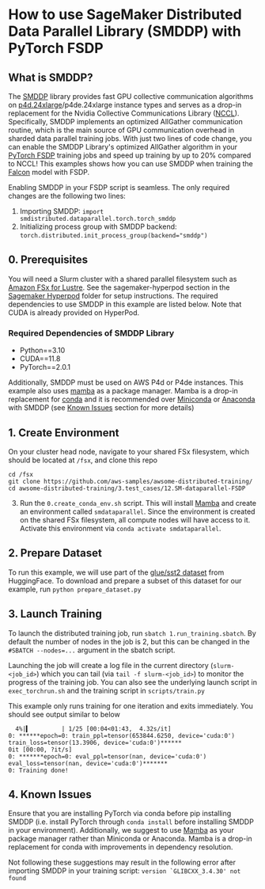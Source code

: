 # How to use SageMaker Distributed Data Parallel Library (SMDDP) with PyTorch FSDP

## What is SMDDP?
The [SMDDP](https://docs.aws.amazon.com/sagemaker/latest/dg/data-parallel.html) library provides fast GPU collective communication algorithms on [p4d.24xlarge](https://aws.amazon.com/ec2/instance-types/p4/)/p4de.24xlarge instance types and serves as a drop-in replacement for the Nvidia Collective Communications Library ([NCCL](https://developer.nvidia.com/nccl)).  Specifically, SMDDP implements an optimized AllGather communication routine, which is the main source of GPU communication overhead in sharded data parallel training jobs.  With just two lines of code change, you can enable the SMDDP Library's optimized AllGather algorithm in your [PyTorch FSDP](https://pytorch.org/tutorials/intermediate/FSDP_tutorial.html) training jobs and speed up training by up to 20% compared to NCCL!  This examples shows how you can use SMDDP when training the [Falcon](https://falconllm.tii.ae/falcon-models.html) model with FSDP. 

Enabling SMDDP in your FSDP script is seamless.  The only required changes are the following two lines:
1. Importing SMDDP: `import smdistributed.dataparallel.torch.torch_smddp`
2. Initializing process group with SMDDP backend: `torch.distributed.init_process_group(backend="smddp")` 

## 0. Prerequisites
You will need a Slurm cluster with a shared parallel filesystem such as [Amazon FSx for Lustre](https://docs.aws.amazon.com/fsx/latest/LustreGuide/getting-started.html).  See the sagemaker-hyperpod section in the [Sagemaker Hyperpod](https://github.com/aws-samples/awsome-distributed-training/tree/main/1.architectures/5.sagemaker-hyperpod) folder for setup instructions.  The required dependencies to use SMDDP in this example are listed below.  Note that CUDA is already provided on HyperPod.

### Required Dependencies of SMDDP Library
* Python==3.10
* CUDA==11.8
* PyTorch==2.0.1

Additionally, SMDDP must be used on AWS P4d or P4de instances.  This example also uses [mamba](https://github.com/mamba-org/mamba) as a package manager.  Mamba is a drop-in replacement for [conda](https://conda.io/projects/conda/en/latest/index.html) and it is recommended over [Miniconda](https://docs.conda.io/projects/miniconda/en/latest/) or [Anaconda](https://www.anaconda.com/) with SMDDP (see [Known Issues](#4-known-issues) section for more details)

## 1. Create Environment 
On your cluster head node, navigate to your shared FSx filesystem, which should be located at `/fsx`, and clone this repo 
```
cd /fsx
git clone https://github.com/aws-samples/awsome-distributed-training/
cd awsome-distributed-training/3.test_cases/12.SM-dataparallel-FSDP
```
3. Run the `0.create_conda_env.sh` script.  This will install [Mamba](https://github.com/mamba-org/mamba) and create an environment called `smdataparallel`.   Since the environment is created on the shared FSx filesystem, all compute nodes will have access to it.  Activate this environment via `conda activate smdataparallel`.

## 2. Prepare Dataset
To run this example, we will use part of the [glue/sst2 dataset](https://huggingface.co/datasets/glue) from HuggingFace.  To download and prepare a subset of this dataset for our example, run `python prepare_dataset.py` 

## 3. Launch Training
To launch the distributed training job, run `sbatch 1.run_training.sbatch`.   By default the number of nodes in the job is 2, but this can be changed in the `#SBATCH --nodes=...` argument in the sbatch script.  

Launching the job will create a log file in the current directory (`slurm-<job_id>`)  which you can tail (via `tail -f slurm-<job_id>`) to monitor the progress of the training job.    You can also see the underlying launch script in `exec_torchrun.sh` and the training script in `scripts/train.py`

This example only runs training for one iteration and exits immediately.  You should see output similar to below
```
  4%|▍         | 1/25 [00:04<01:43,  4.32s/it]
0: ******epoch=0: train_ppl=tensor(653844.6250, device='cuda:0') train_loss=tensor(13.3906, device='cuda:0')******
0it [00:00, ?it/s]
0: *******epoch=0: eval_ppl=tensor(nan, device='cuda:0') eval_loss=tensor(nan, device='cuda:0')*******
0: Training done!
```
## 4. Known Issues
Ensure that you are installing PyTorch via conda before pip installing SMDDP (i.e. install PyTorch through `conda install` before installing SMDDP in your environment).  Additionally, we suggest to use [Mamba](https://github.com/mamba-org/mamba) as your package manager rather than Miniconda or Anaconda.  Mamba is a drop-in replacement for conda with improvements in dependency resolution.

Not following these suggestions may result in the following error after importing SMDDP in your training script: ``version `GLIBCXX_3.4.30' not found``

